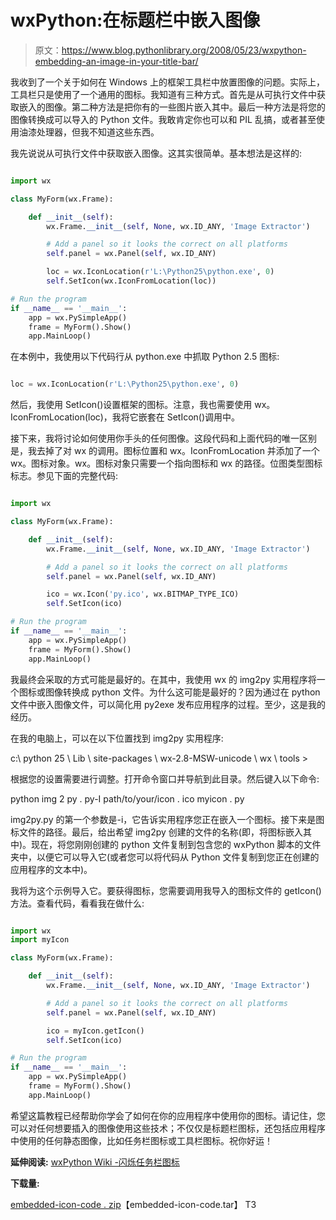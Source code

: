 # wxPython:在标题栏中嵌入图像

> 原文：<https://www.blog.pythonlibrary.org/2008/05/23/wxpython-embedding-an-image-in-your-title-bar/>

我收到了一个关于如何在 Windows 上的框架工具栏中放置图像的问题。实际上，工具栏只是使用了一个通用的图标。我知道有三种方式。首先是从可执行文件中获取嵌入的图像。第二种方法是把你有的一些图片嵌入其中。最后一种方法是将您的图像转换成可以导入的 Python 文件。我敢肯定你也可以和 PIL 乱搞，或者甚至使用油漆处理器，但我不知道这些东西。

我先说说从可执行文件中获取嵌入图像。这其实很简单。基本想法是这样的:

```py

import wx

class MyForm(wx.Frame):

    def __init__(self):
        wx.Frame.__init__(self, None, wx.ID_ANY, 'Image Extractor') 

        # Add a panel so it looks the correct on all platforms
        self.panel = wx.Panel(self, wx.ID_ANY)

        loc = wx.IconLocation(r'L:\Python25\python.exe', 0)
        self.SetIcon(wx.IconFromLocation(loc))

# Run the program
if __name__ == '__main__':
    app = wx.PySimpleApp()
    frame = MyForm().Show()
    app.MainLoop()

```

在本例中，我使用以下代码行从 python.exe 中抓取 Python 2.5 图标:

```py

loc = wx.IconLocation(r'L:\Python25\python.exe', 0)

```

然后，我使用 SetIcon()设置框架的图标。注意，我也需要使用 wx。IconFromLocation(loc)，我将它嵌套在 SetIcon()调用中。

接下来，我将讨论如何使用你手头的任何图像。这段代码和上面代码的唯一区别是，我去掉了对 wx 的调用。图标位置和 wx。IconFromLocation 并添加了一个 wx。图标对象。wx。图标对象只需要一个指向图标和 wx 的路径。位图类型图标标志。参见下面的完整代码:

```py

import wx

class MyForm(wx.Frame):

    def __init__(self):
        wx.Frame.__init__(self, None, wx.ID_ANY, 'Image Extractor')

        # Add a panel so it looks the correct on all platforms
        self.panel = wx.Panel(self, wx.ID_ANY)

        ico = wx.Icon('py.ico', wx.BITMAP_TYPE_ICO)
        self.SetIcon(ico)

# Run the program
if __name__ == '__main__':
    app = wx.PySimpleApp()
    frame = MyForm().Show()
    app.MainLoop()

```

我最终会采取的方式可能是最好的。在其中，我使用 wx 的 img2py 实用程序将一个图标或图像转换成 python 文件。为什么这可能是最好的？因为通过在 python 文件中嵌入图像文件，可以简化用 py2exe 发布应用程序的过程。至少，这是我的经历。

在我的电脑上，可以在以下位置找到 img2py 实用程序:

c:\ python 25 \ Lib \ site-packages \ wx-2.8-MSW-unicode \ wx \ tools >

根据您的设置需要进行调整。打开命令窗口并导航到此目录。然后键入以下命令:

python img 2 py . py-I path/to/your/icon . ico myicon . py

img2py.py 的第一个参数是-i，它告诉实用程序您正在嵌入一个图标。接下来是图标文件的路径。最后，给出希望 img2py 创建的文件的名称(即，将图标嵌入其中)。现在，将您刚刚创建的 python 文件复制到包含您的 wxPython 脚本的文件夹中，以便它可以导入它(或者您可以将代码从 Python 文件复制到您正在创建的应用程序的文本中)。

我将为这个示例导入它。要获得图标，您需要调用我导入的图标文件的 getIcon()方法。查看代码，看看我在做什么:

```py

import wx
import myIcon

class MyForm(wx.Frame):

    def __init__(self):
        wx.Frame.__init__(self, None, wx.ID_ANY, 'Image Extractor')

        # Add a panel so it looks the correct on all platforms
        self.panel = wx.Panel(self, wx.ID_ANY)

        ico = myIcon.getIcon()
        self.SetIcon(ico)

# Run the program
if __name__ == '__main__':
    app = wx.PySimpleApp()
    frame = MyForm().Show()
    app.MainLoop()

```

希望这篇教程已经帮助你学会了如何在你的应用程序中使用你的图标。请记住，您可以对任何想要插入的图像使用这些技术；不仅仅是标题栏图标，还包括应用程序中使用的任何静态图像，比如任务栏图标或工具栏图标。祝你好运！

**延伸阅读:**
[wxPython Wiki -闪烁任务栏图标](http://wiki.wxpython.org/index.cgi/FlashingTaskbarIcon)

**下载量:**

[embedded-icon-code . zip](https://www.blog.pythonlibrary.org/wp-content/uploads/2008/05/wx-tutorials.zip)【embedded-icon-code.tar】
T3